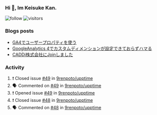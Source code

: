 ### Hi 👋, Im Keisuke Kan.

<!--
**9renpoto/9renpoto** is a ✨ _special_ ✨ repository because its `README.md` (this file) appears on your GitHub profile.

Here are some ideas to get you started:

- 🔭 I’m currently working on ...
- 🌱 I’m currently learning ...
- 👯 I’m looking to collaborate on ...
- 🤔 I’m looking for help with ...
- 💬 Ask me about ...
- 📫 How to reach me: ...
- 😄 Pronouns: ...
- ⚡ Fun fact: ...
-->

![follow](https://img.shields.io/github/followers/9renpoto?label=Follow&style=social)
![visitors](https://komarev.com/ghpvc/?username=9renpoto&label=Profile%20views&color=0e75b6&style=flat)

### Blogs posts

<!-- BLOG-POST-LIST:START -->
- [GA4でユーザープロパティを使う](https://9renpoto.dev/2021/02/21/google-analytics-4-user-properties/)
- [GoogleAnalytics 4でカスタムディメンションが設定できておらずハマる](https://9renpoto.dev/2021/02/13/google-analytics-4/)
- [CADDi株式会社にJoinしました](https://9renpoto.dev/2020/12/05/join/)
<!-- BLOG-POST-LIST:END -->

### Activity

<!--START_SECTION:activity-->
1. ❗️ Closed issue [#49](https://github.com/9renpoto/upptime/issues/49) in [9renpoto/upptime](https://github.com/9renpoto/upptime)
2. 🗣 Commented on [#49](https://github.com/9renpoto/upptime/issues/49) in [9renpoto/upptime](https://github.com/9renpoto/upptime)
3. ❗️ Opened issue [#49](https://github.com/9renpoto/upptime/issues/49) in [9renpoto/upptime](https://github.com/9renpoto/upptime)
4. ❗️ Closed issue [#48](https://github.com/9renpoto/upptime/issues/48) in [9renpoto/upptime](https://github.com/9renpoto/upptime)
5. 🗣 Commented on [#48](https://github.com/9renpoto/upptime/issues/48) in [9renpoto/upptime](https://github.com/9renpoto/upptime)
<!--END_SECTION:activity-->

<!--START_SECTION:waka-->
<!--END_SECTION:waka-->